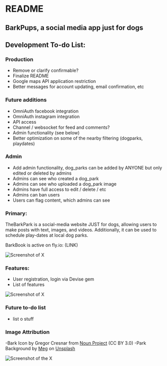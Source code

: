 # README

## BarkPups, a social media app just for dogs

## Development To-do List:

### Production
* Remove or clarify confirmable?
* Finalize README
* Google maps API application restriction
* Better messages for account updating, email confirmation, etc

### Future additions
* OmniAuth facebook integration
* OmniAuth instagram integration
* API access
* Channel / websocket for feed and comments?
* Admin functionality (see below)
* Better optimization on some of the nearby filtering (dogparks, playdates)

### Admin
* Add admin functionality, dog_parks can be added by ANYONE but only edited or deleted by admins
* Admins can see who created a dog_park
* Admins can see who uploaded a dog_park image
* Admins have full access to edit / delete / etc
* Admins can ban users
* Users can flag content, which admins can see

### Primary:

TheBarkPark is a social-media website JUST for dogs, allowing users to make posts with text, images, and videos. Additionally, it can be used to schedule play-dates at local dog parks.

BarkBook is active on fly.io: (LINK)

![Screenshot of X](LINK)

### Features:
* User registration, login via Devise gem
* List of features
  
![Screenshot of X](LINK)

### Future to-do list
* list o stuff

### Image Attribution
-Bark Icon by Gregor Cresnar from <a href="https://thenounproject.com/browse/icons/term/bark/" target="_blank" title="bark Icons">Noun Project</a> (CC BY 3.0)
-Park Background by <a href="https://unsplash.com/@megindoors?utm_content=creditCopyText&utm_medium=referral&utm_source=unsplash">Meg</a> on <a href="https://unsplash.com/photos/a-picnic-table-in-the-middle-of-a-field-of-flowers-3hyfMlJJ8rU?utm_content=creditCopyText&utm_medium=referral&utm_source=unsplash">Unsplash</a>
  

![Screenshot of the X](LINK)